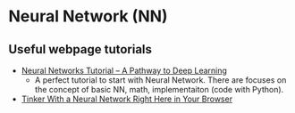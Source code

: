 # Neural Network (NN)

## Useful webpage tutorials
* [Neural Networks Tutorial – A Pathway to Deep Learning](http://adventuresinmachinelearning.com/neural-networks-tutorial/)
  - A perfect tutorial to start with Neural Network. There are focuses on the concept of basic NN, math, implementaiton (code with Python).
* [Tinker With a Neural Network Right Here in Your Browser](https://playground.tensorflow.org)
